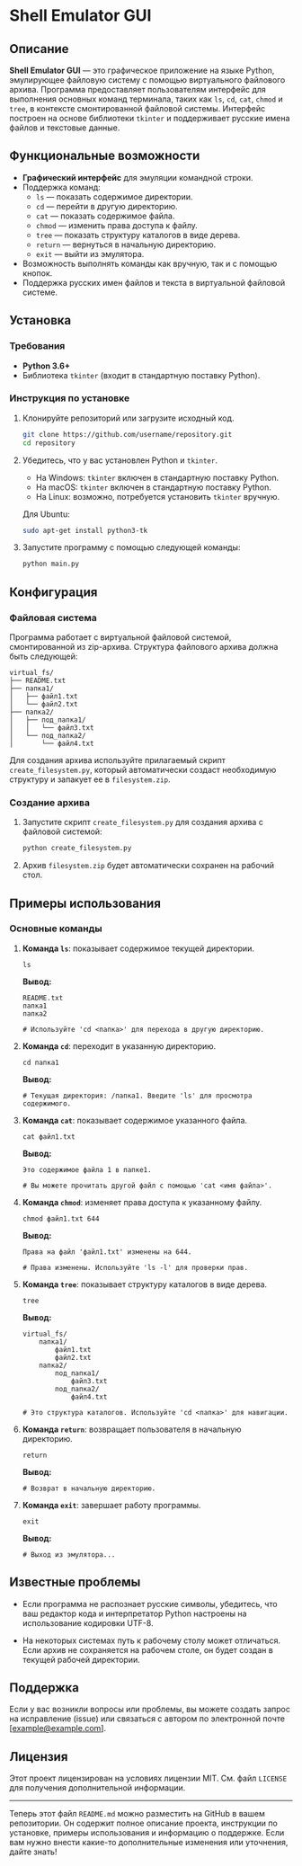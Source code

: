 # Shell Emulator GUI

## Описание

**Shell Emulator GUI** — это графическое приложение на языке Python, эмулирующее файловую систему с помощью виртуального файлового архива. Программа предоставляет пользователям интерфейс для выполнения основных команд терминала, таких как `ls`, `cd`, `cat`, `chmod` и `tree`, в контексте смонтированной файловой системы. Интерфейс построен на основе библиотеки `tkinter` и поддерживает русские имена файлов и текстовые данные.

## Функциональные возможности

- **Графический интерфейс** для эмуляции командной строки.
- Поддержка команд:
  - `ls` — показать содержимое директории.
  - `cd` — перейти в другую директорию.
  - `cat` — показать содержимое файла.
  - `chmod` — изменить права доступа к файлу.
  - `tree` — показать структуру каталогов в виде дерева.
  - `return` — вернуться в начальную директорию.
  - `exit` — выйти из эмулятора.
- Возможность выполнять команды как вручную, так и с помощью кнопок.
- Поддержка русских имен файлов и текста в виртуальной файловой системе.

## Установка

### Требования

- **Python 3.6+**
- Библиотека `tkinter` (входит в стандартную поставку Python).

### Инструкция по установке

1. Клонируйте репозиторий или загрузите исходный код.

   ```bash
   git clone https://github.com/username/repository.git
   cd repository
   ```

2. Убедитесь, что у вас установлен Python и `tkinter`.

   - На Windows: `tkinter` включен в стандартную поставку Python.
   - На macOS: `tkinter` включен в стандартную поставку Python.
   - На Linux: возможно, потребуется установить `tkinter` вручную.

   Для Ubuntu:
   ```bash
   sudo apt-get install python3-tk
   ```

3. Запустите программу с помощью следующей команды:

   ```bash
   python main.py
   ```

## Конфигурация

### Файловая система

Программа работает с виртуальной файловой системой, смонтированной из zip-архива. Структура файлового архива должна быть следующей:

```
virtual_fs/
├── README.txt
├── папка1/
│   ├── файл1.txt
│   └── файл2.txt
├── папка2/
│   ├── под_папка1/
│   │   └── файл3.txt
│   └── под_папка2/
│       └── файл4.txt
```

Для создания архива используйте прилагаемый скрипт `create_filesystem.py`, который автоматически создаст необходимую структуру и запакует ее в `filesystem.zip`.

### Создание архива

1. Запустите скрипт `create_filesystem.py` для создания архива с файловой системой:

   ```bash
   python create_filesystem.py
   ```

2. Архив `filesystem.zip` будет автоматически сохранен на рабочий стол.

## Примеры использования

### Основные команды

1. **Команда `ls`**: показывает содержимое текущей директории.

   ```
   ls
   ```

   **Вывод:**

   ```
   README.txt
   папка1
   папка2

   # Используйте 'cd <папка>' для перехода в другую директорию.
   ```

2. **Команда `cd`**: переходит в указанную директорию.

   ```
   cd папка1
   ```

   **Вывод:**

   ```
   # Текущая директория: /папка1. Введите 'ls' для просмотра содержимого.
   ```

3. **Команда `cat`**: показывает содержимое указанного файла.

   ```
   cat файл1.txt
   ```

   **Вывод:**

   ```
   Это содержимое файла 1 в папке1.

   # Вы можете прочитать другой файл с помощью 'cat <имя файла>'.
   ```

4. **Команда `chmod`**: изменяет права доступа к указанному файлу.

   ```
   chmod файл1.txt 644
   ```

   **Вывод:**

   ```
   Права на файл 'файл1.txt' изменены на 644.

   # Права изменены. Используйте 'ls -l' для проверки прав.
   ```

5. **Команда `tree`**: показывает структуру каталогов в виде дерева.

   ```
   tree
   ```

   **Вывод:**

   ```
   virtual_fs/
       папка1/
           файл1.txt
           файл2.txt
       папка2/
           под_папка1/
               файл3.txt
           под_папка2/
               файл4.txt

   # Это структура каталогов. Используйте 'cd <папка>' для навигации.
   ```

6. **Команда `return`**: возвращает пользователя в начальную директорию.

   ```
   return
   ```

   **Вывод:**

   ```
   # Возврат в начальную директорию.
   ```

7. **Команда `exit`**: завершает работу программы.

   ```
   exit
   ```

   **Вывод:**

   ```
   # Выход из эмулятора...
   ```

## Известные проблемы

- Если программа не распознает русские символы, убедитесь, что ваш редактор кода и интерпретатор Python настроены на использование кодировки UTF-8.

- На некоторых системах путь к рабочему столу может отличаться. Если архив не сохраняется на рабочем столе, он будет создан в текущей рабочей директории.

## Поддержка

Если у вас возникли вопросы или проблемы, вы можете создать запрос на исправление (issue) или связаться с автором по электронной почте [example@example.com].

## Лицензия

Этот проект лицензирован на условиях лицензии MIT. См. файл `LICENSE` для получения дополнительной информации.

---

Теперь этот файл `README.md` можно разместить на GitHub в вашем репозитории. Он содержит полное описание проекта, инструкции по установке, примеры использования и информацию о поддержке. Если вам нужно внести какие-то дополнительные изменения или уточнения, дайте знать!
